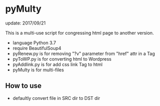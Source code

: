 pyMulty
=====================
update: 2017/09/21

This is a multi-use script for congressing html page to another version.
* language Python 3.7
* require BeautifulSoup4
* pyRenew.py is for removing "?v" parameter from "href" attr in a Tag
* pyToWP.py is for converting html to Wordpress
* pyAddlink.py is for add css link Tag to html
* pyMulty is for multi-files
## How to use
* defaultly convert file in SRC dir to DST dir

